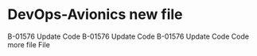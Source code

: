 # DevOps-Avionics new file
B-01576 Update Code
B-01576 Update Code
B-01576 Update Code
Code
more
file
File
